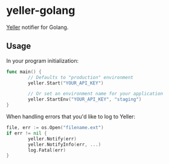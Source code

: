 # yeller-golang

[Yeller](http://yellerapp.com) notifier for Golang.

## Usage

In your program initialization:

```go
func main() {
        // Defaults to "production" environment
        yeller.Start("YOUR_API_KEY")

        // Or set an environment name for your application
        yeller.StartEnv("YOUR_API_KEY", "staging")
}
```

When handling errors that you'd like to log to Yeller:

```go
file, err := os.Open("filename.ext")
if err != nil {
        yeller.Notify(err)
        yeller.NotifyInfo(err, ...)
        log.Fatal(err)
}
```
